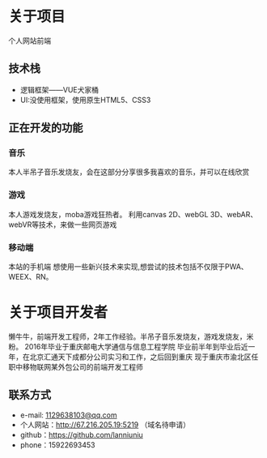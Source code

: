 # 关于项目 #
个人网站前端

## 技术栈 ##
- 逻辑框架——VUE犬家桶
- UI:没使用框架，使用原生HTML5、CSS3

## 正在开发的功能 ##

### 音乐 ###
本人半吊子音乐发烧友，会在这部分分享很多我喜欢的音乐，并可以在线欣赏

### 游戏 ###
本人游戏发烧友，moba游戏狂热者。
利用canvas 2D、webGL 3D、webAR、webVR等技术，来做一些网页游戏

### 移动端 ###
本站的手机端
想使用一些新兴技术来实现,想尝试的技术包括不仅限于PWA、WEEX、RN。

# 关于项目开发者 #
懒牛牛，前端开发工程师，2年工作经验。半吊子音乐发烧友，游戏发烧友，米粉。
2016年毕业于重庆邮电大学通信与信息工程学院
毕业前半年到毕业后近一年，在北京汇通天下成都分公司实习和工作，之后回到重庆
现于重庆市渝北区任职中移物联网某外包公司的前端开发工程师

## 联系方式 ##
- e-mail: 1129638103@qq.com
- 个人网站：http://67.216.205.19:5219 （域名待申请）
- github：https://github.com/lanniuniu
- phone：15922693453

